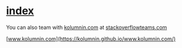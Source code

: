 # [index](https://kolumnin.github.io/www.kolumnin.com)

You can also team with [kolumnin.com]() at [stackoverflowteams.com](https://stackoverflowteams.com/c/kolumnin)

[www.kolumnin.com](https://kolumnin.github.io/www.kolumnin.com/)

